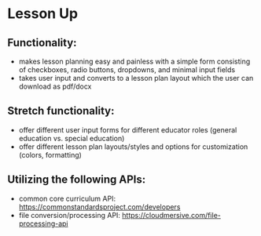 # Lesson Up

## Functionality:
- makes lesson planning easy and painless with a simple form consisting of checkboxes, radio buttons, dropdowns, and minimal input fields
- takes user input and converts to a lesson plan layout which the user can download as pdf/docx

## Stretch functionality:
- offer different user input forms for different educator roles (general education vs. special education)
- offer different lesson plan layouts/styles and options for customization (colors, formatting)

## Utilizing the following APIs:
- common core curriculum API: https://commonstandardsproject.com/developers
- file conversion/processing API: https://cloudmersive.com/file-processing-api
